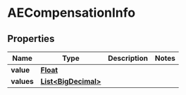 
# AECompensationInfo

## Properties
Name | Type | Description | Notes
------------ | ------------- | ------------- | -------------
**value** | [**Float**](Float.md) |  | 
**values** | [**List&lt;BigDecimal&gt;**](BigDecimal.md) |  | 



